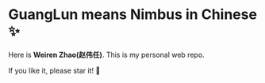 # GuangLun means Nimbus in Chinese ✨

Here is **Weiren Zhao(赵伟任)**. This is my personal web repo. 

If you like it, please star it! 🥰